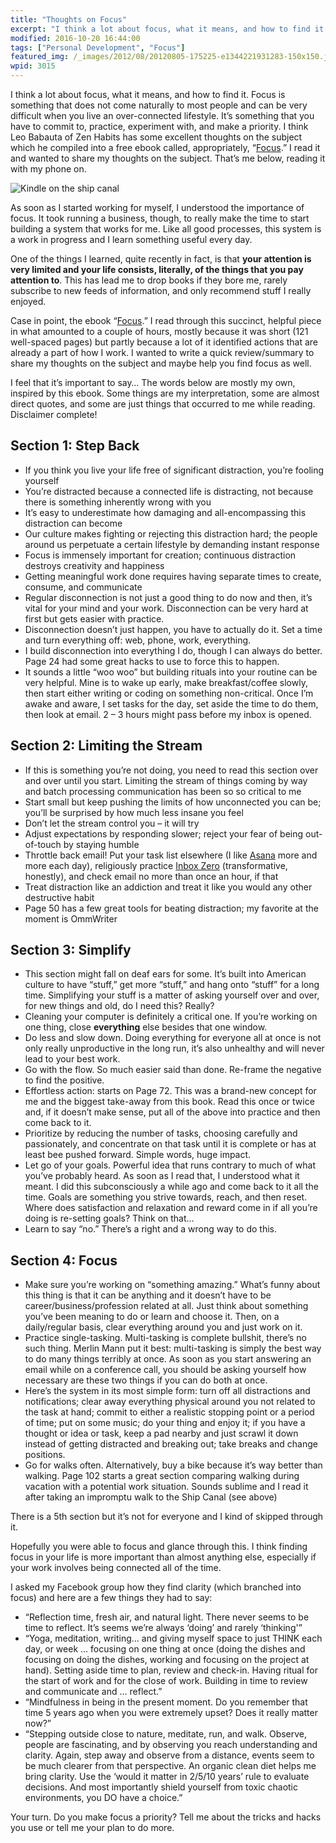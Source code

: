```yaml
---
title: "Thoughts on Focus"
excerpt: "I think a lot about focus, what it means, and how to find it. Focus is something that does not come naturally to most people and can be very difficult when you live an over-connected lifestyle. It’s something that you have to commit to, practice, experiment with, and make a priority."
modified: 2016-10-20 16:44:00
tags: ["Personal Development", "Focus"]
featured_img: /_images/2012/08/20120805-175225-e1344221931283-150x150.jpg
wpid: 3015
---
```



I think a lot about focus, what it means, and how to find it. Focus is something that does not come naturally to most people and can be very difficult when you live an over-connected lifestyle. It’s something that you have to commit to, practice, experiment with, and make a priority. I think Leo Babauta of Zen Habits has some excellent thoughts on the subject which he compiled into a free ebook called, appropriately, “[Focus](http://focusmanifesto.com/).” I read it and wanted to share my thoughts on the subject. That’s me below, reading it with my phone on.

![Kindle on the ship canal](/_images/2012/08/20120805-175225-e1344221931283.jpg)

As soon as I started working for myself, I understood the importance of focus. It took running a business, though, to really make the time to start building a system that works for me. Like all good processes, this system is a work in progress and I learn something useful every day.

One of the things I learned, quite recently in fact, is that **your attention is very limited and your life consists, literally, of the things that you pay attention to**. This has lead me to drop books if they bore me, rarely subscribe to new feeds of information, and only recommend stuff I really enjoyed.

Case in point, the ebook “[Focus](http://focusmanifesto.com/).” I read through this succinct, helpful piece in what amounted to a couple of hours, mostly because it was short (121 well-spaced pages) but partly because a lot of it identified actions that are already a part of how I work. I wanted to write a quick review/summary to share my thoughts on the subject and maybe help you find focus as well.

I feel that it’s important to say… The words below are mostly my own, inspired by this ebook. Some things are my interpretation, some are almost direct quotes, and some are just things that occurred to me while reading. Disclaimer complete!

Section 1: Step Back
--------------------

- If you think you live your life free of significant distraction, you’re fooling yourself
- You’re distracted because a connected life is distracting, not because there is something inherently wrong with you
- It’s easy to underestimate how damaging and all-encompassing this distraction can become
- Our culture makes fighting or rejecting this distraction hard; the people around us perpetuate a certain lifestyle by demanding instant response
- Focus is immensely important for creation; continuous distraction destroys creativity and happiness
- Getting meaningful work done requires having separate times to create, consume, and communicate
- Regular disconnection is not just a good thing to do now and then, it’s vital for your mind and your work. Disconnection can be very hard at first but gets easier with practice.
- Disconnection doesn’t just happen, you have to actually do it. Set a time and turn everything off: web, phone, work, everything.
- I build disconnection into everything I do, though I can always do better. Page 24 had some great hacks to use to force this to happen.
- It sounds a little “woo woo” but building rituals into your routine can be very helpful. Mine is to wake up early, make breakfast/coffee slowly, then start either writing or coding on something non-critical. Once I’m awake and aware, I set tasks for the day, set aside the time to do them, then look at email. 2 – 3 hours might pass before my inbox is opened.

Section 2: Limiting the Stream
------------------------------

- If this is something you’re not doing, you need to read this section over and over until you start. Limiting the stream of things coming by way and batch processing communication has been so so critical to me
- Start small but keep pushing the limits of how unconnected you can be; you’ll be surprised by how much less insane you feel
- Don’t let the stream control you – it will try
- Adjust expectations by responding slower; reject your fear of being out-of-touch by staying humble
- Throttle back email! Put your task list elsewhere (I like [Asana](http://asana.com/) more and more each day), religiously practice [Inbox Zero](http://www.43folders.com/izero) (transformative, honestly), and check email no more than once an hour, if that
- Treat distraction like an addiction and treat it like you would any other destructive habit
- Page 50 has a few great tools for beating distraction; my favorite at the moment is OmmWriter

Section 3: Simplify
-------------------

- This section might fall on deaf ears for some. It’s built into American culture to have “stuff,” get more “stuff,” and hang onto “stuff” for a long time. Simplifying your stuff is a matter of asking yourself over and over, for new things and old, do I need this? Really?
- Cleaning your computer is definitely a critical one. If you’re working on one thing, close **everything** else besides that one window.
- Do less and slow down. Doing everything for everyone all at once is not only really unproductive in the long run, it’s also unhealthy and will never lead to your best work.
- Go with the flow. So much easier said than done. Re-frame the negative to find the positive.
- Effortless action: starts on Page 72. This was a brand-new concept for me and the biggest take-away from this book. Read this once or twice and, if it doesn’t make sense, put all of the above into practice and then come back to it.
- Prioritize by reducing the number of tasks, choosing carefully and passionately, and concentrate on that task until it is complete or has at least bee pushed forward. Simple words, huge impact.
- Let go of your goals. Powerful idea that runs contrary to much of what you’ve probably heard. As soon as I read that, I understood what it meant. I did this subconsciously a while ago and come back to it all the time. Goals are something you strive towards, reach, and then reset. Where does satisfaction and relaxation and reward come in if all you’re doing is re-setting goals? Think on that…
- Learn to say “no.” There’s a right and a wrong way to do this.

Section 4: Focus
----------------

- Make sure you’re working on “something amazing.” What’s funny about this thing is that it can be anything and it doesn’t have to be career/business/profession related at all. Just think about something you’ve been meaning to do or learn and choose it. Then, on a daily/regular basis, clear everything around you and just work on it.
- Practice single-tasking. Multi-tasking is complete bullshit, there’s no such thing. Merlin Mann put it best: multi-tasking is simply the best way to do many things terribly at once. As soon as you start answering an email while on a conference call, you should be asking yourself how necessary are these two things if you can do both at once.
- Here’s the system in its most simple form: turn off all distractions and notifications; clear away everything physical around you not related to the task at hand; commit to either a realistic stopping point or a period of time; put on some music; do your thing and enjoy it; if you have a thought or idea or task, keep a pad nearby and just scrawl it down instead of getting distracted and breaking out; take breaks and change positions.
- Go for walks often. Alternatively, buy a bike because it’s way better than walking. Page 102 starts a great section comparing walking during vacation with a potential work situation. Sounds sublime and I read it after taking an impromptu walk to the Ship Canal (see above)

There is a 5th section but it’s not for everyone and I kind of skipped through it.

Hopefully you were able to focus and glance through this. I think finding focus in your life is more important than almost anything else, especially if your work involves being connected all of the time.

I asked my Facebook group how they find clarity (which branched into focus) and here are a few things they had to say:

- “Reflection time, fresh air, and natural light. There never seems to be time to reflect. It’s seems we’re always ‘doing’ and rarely ‘thinking'”
- “Yoga, meditation, writing… and giving myself space to just THINK each day, or week … focusing on one thing at once (doing the dishes and focusing on doing the dishes, working and focusing on the project at hand). Setting aside time to plan, review and check-in. Having ritual for the start of work and for the close of work. Building in time to review and communicate and … reflect.”
- “Mindfulness in being in the present moment. Do you remember that time 5 years ago when you were extremely upset? Does it really matter now?”
- “Stepping outside close to nature, meditate, run, and walk. Observe, people are fascinating, and by observing you reach understanding and clarity. Again, step away and observe from a distance, events seem to be much clearer from that perspective. An organic clean diet helps me bring clarity. Use the ‘would it matter in 2/5/10 years’ rule to evaluate decisions. And most importantly shield yourself from toxic chaotic environments, you DO have a choice.”

Your turn. Do you make focus a priority? Tell me about the tricks and hacks you use or tell me your plan to do more.

